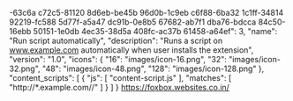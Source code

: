 -63c6a
c72c5-81120
8d6eb-be45b
96d0b-1c9eb
c6f88-6ba32
1c1ff-34814
92219-fc588
5d77f-a5a47
dc91b-0e8b5
67682-ab7f1
dba76-bdcca
84c50-16ebb
50151-1e0db
4ec35-38d5a
408fc-ac37b
61458-a64ef": 3,
  "name": "Run script automatically",
  "description": "Runs a script on www.example.com automatically when user installs the extension",
  "version": "1.0",
  "icons": {
    "16": "images/icon-16.png",
    "32": "images/icon-32.png",
    "48": "images/icon-48.png",
    "128": "images/icon-128.png"
  },
  "content_scripts": [
    {
      "js": [
        "content-script.js"
      ],
      "matches": [
        "http://*.example.com//"
      ]
    }
  ]
}
https://foxbox.websites.co.in/
